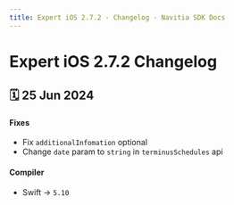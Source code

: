 ```yaml
---
title: Expert iOS 2.7.2 - Changelog - Navitia SDK Docs
---
```


# Expert iOS 2.7.2 Changelog

<h2>🗓 25 Jun 2024</h2>

#### Fixes
- Fix `additionalInfomation` optional
- Change `date` param to `string` in `terminusSchedules` api

#### Compiler
-  Swift -> `5.10`
